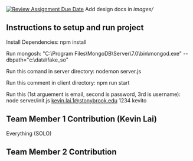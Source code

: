 [![Review Assignment Due Date](https://classroom.github.com/assets/deadline-readme-button-24ddc0f5d75046c5622901739e7c5dd533143b0c8e959d652212380cedb1ea36.svg)](https://classroom.github.com/a/9NDadFFr)
Add design docs in *images/*

## Instructions to setup and run project
Install Dependencies:
npm install

Run mongosh:
"C:\Program Files\MongoDB\Server\7.0\bin\mongod.exe" --dbpath="c:\data\fake_so"

Run this comand in server directory:
nodemon server.js

Run this comment in client directory:
npm run start

Run this (1st arguement is email, second is password, 3rd is username): 
node server/init.js kevin.lai.1@stonybrook.edu 1234 kevito

## Team Member 1 Contribution (Kevin Lai)
Everything (SOLO)

## Team Member 2 Contribution
